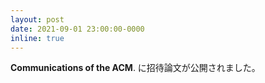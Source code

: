 ```yaml
---
layout: post
date: 2021-09-01 23:00:00-0000
inline: true
---
```


**Communications of the ACM**.
に招待論文が公開されました。

